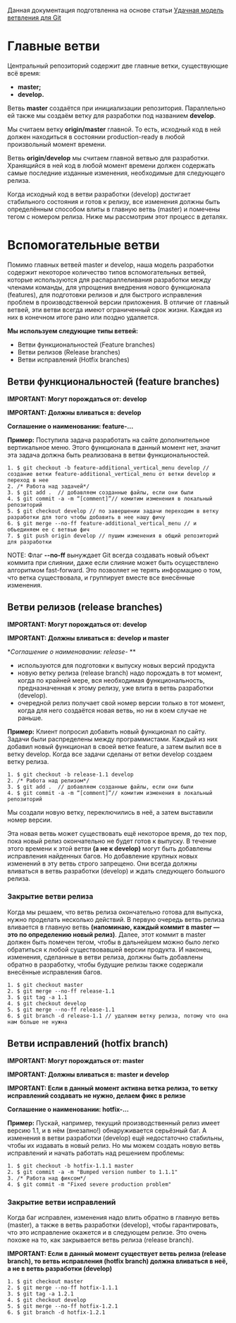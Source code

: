 Данная документация подготвленна на основе статьи [Удачная модель ветвления для Git](http://habrahabr.ru/post/106912/)

# Главные ветви
Центральный репозиторий содержит две главные ветки, существующие всё время:
- **master;**
- **develop.**

Ветвь **master** создаётся при инициализации репозитория. Параллельно ей также мы создаём ветку для разработки под названием **develop**.

Мы считаем ветку **origin/master** главной.
То есть, исходный код в ней должен находиться в состоянии production-ready в любой произвольный момент времени.

Ветвь **origin/develop** мы считаем главной ветвью для разработки.
Хранящийся в ней код в любой момент времени должен содержать самые последние изданные изменения, необходимые для следующего релиза.

Когда исходный код в ветви разработки (develop) достигает стабильного состояния и готов к релизу, все изменения должны
быть определённым способом влиты в главную ветвь (master) и помечены тегом с номером релиза. Ниже мы рассмотрим этот процесс в деталях.

# Вспомогательные ветви

Помимо главных ветвей master и develop, наша модель разработки содержит некоторое количество типов вспомогательных ветвей,
которые используются для распараллеливания разработки между членами команды, для упрощения внедрения нового функционала (features),
для подготовки релизов и для быстрого исправления проблем в производственной версии приложения. В отличие от главный ветвей,
эти ветви всегда имеют ограниченный срок жизни. Каждая из них в конечном итоге рано или поздно удаляется.

**Мы используем следующие типы ветвей:**
- Ветви функциональностей (Feature branches)
- Ветви релизов (Release branches)
- Ветви исправлений (Hotfix branches)

## Ветви функциональностей (feature branches)

**IMPORTANT: Могут порождаться от: develop**

**IMPORTANT: Должны вливаться в: develop**

**Соглашение о наименовании: feature-...**

**Пример:** Поступила задача разработать на сайте дополнительное вертикальное меню. Этого функционала в данный момент нет,
 значит эта задача должна быть реализована в ветви функциональностей.

```
1. $ git checkout -b feature-additional_vertical_menu develop // создание ветки feature-additional_vertical_menu от ветки develop и переход в нее
2. /* Работа над задачей*/
3. $ git add .  // добавляем созданные файлы, если они были
4. $ git commit -a -m “[comment]”// комитим изменения в локальный репозиторий
5. $ git checkout develop // по завершении задачи переходим в ветку разработки для того чтобы добавить в нее нашу фичу
6. $ git merge --no-ff feature-additional_vertical_menu // и обьединяем ее с ветвью фич
7. $ git push origin develop // пушим изменения в общий репозиторий для разработки
```
NOTE: Флаг **--no-ff** вынуждает Git всегда создавать новый объект коммита при слиянии, даже если слияние может быть
 осуществлено алгоритмом fast-forward. Это позволяет не терять информацию о том, что ветка существовала, и
 группирует вместе все внесённые изменения.

## Ветви релизов (release branches)

**IMPORTANT: Могут порождаться от: develop**

**IMPORTANT: Должны вливаться в: develop и master**

**Соглашение о наименовании: release-* **

- используются для подготовки к выпуску новых версий продукта
- новую ветку релиза (release branch) надо порождать в тот момент, когда по крайней мере, вся необходимая функциональность, предназначенная к этому релизу, уже влита в ветвь разработки (develop).
- очередной релиз получает свой номер версии только в тот момент, когда для него создаётся новая ветвь, но ни в коем случае не раньше.

**Пример:** Клиент попросил добавить новый функционал по сайту. Задачи были распределены между программистами.
 Каждый из них добавил новый функционал в своей ветке feature, а затем вылил все в ветку develop.
 Когда все задачи сделаны от ветки develop создаем ветку релиза.

```
1. $ git checkout -b release-1.1 develop
2. /* Работа над релизом*/
3. $ git add .  // добавляем созданные файлы, если они были
4. $ git commit -a -m “[comment]”// комитим изменения в локальный репозиторий
```
Мы создали новую ветку, переключились в неё, а затем выставили номер версии.

Эта новая ветвь может существовать ещё некоторое время, до тех пор, пока новый релиз окончательно не будет готов к выпуску.
 В течение этого времени к этой ветви **(а не к develop)** могут быть добавлены исправления найденных багов.
 Но добавление крупных новых изменений в эту ветвь строго запрещено. Они всегда должны вливаться в ветвь разработки (develop) и ждать следующего большого релиза.

### Закрытие ветви релиза
Когда мы решаем, что ветвь релиза окончательно готова для выпуска, нужно проделать несколько действий.
 В первую очередь ветвь релиза вливается в главную ветвь **(напоминаю, каждый коммит в master — это по определению новый релиз)**.
 Далее, этот коммит в master должен быть помечен тегом, чтобы в дальнейшем можно было легко обратиться к любой существовавшей
 версии продукта. И наконец, изменения, сделанные в ветви релиза, должны быть добавлены обратно в
 разработку, чтобы будущие релизы также содержали внесённые исправления багов.

```
1. $ git checkout master
2. $ git merge --no-ff release-1.1
3. $ git tag -a 1.1
4. $ git checkout develop
5. $ git merge --no-ff release-1.1
6. $ git branch -d release-1.1 // удаляем ветку релиза, потому что она нам больше не нужна
```

## Ветви исправлений (hotfix branch)

**IMPORTANT: Могут порождаться от: master**

**IMPORTANT: Должны вливаться в: master и develop**

**IMPORTANT: Если в данный момент активна ветка релиза, то ветку исправлений создавать не нужно, делаем фикс в релизе**

**Соглашение о наименовании: hotfix-...**

**Пример:** Пускай, например, текущий производственный релиз имеет версию 1.1, и в нём (внезапно!) обнаруживается серьёзный баг.
 А изменения в ветви разработки (develop) ещё недостаточно стабильны, чтобы их издавать в новый релиз.
 Но мы можем создать новую ветвь исправлений и начать работать над решением проблемы:

```
1. $ git checkout -b hotfix-1.1.1 master
2. $ git commit -a -m "Bumped version number to 1.1.1"
3. /* Работа над фиксом*/
4. $ git commit -m "Fixed severe production problem"
```

### Закрытие ветви исправлений
Когда баг исправлен, изменения надо влить обратно в главную ветвь (master), а также в ветвь разработки (develop),
 чтобы гарантировать, что это исправление окажется и в следующем релизе. Это очень похоже на то, как закрывается ветвь релиза (release branch).

**IMPORTANT:  Если в данный момент существует ветвь релиза (release branch), то ветвь исправления (hotfix branch) должна
 вливаться в неё, а не в ветвь разработки (develop)**

```
1. $ git checkout master
2. $ git merge --no-ff hotfix-1.1.1
3. $ git tag -a 1.2.1
4. $ git checkout develop
5. $ git merge --no-ff hotfix-1.2.1
6. $ git branch -d hotfix-1.2.1
```